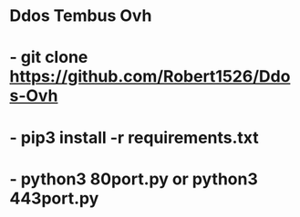 # Ddos Tembus Ovh

# - git clone https://github.com/Robert1526/Ddos-Ovh

# - pip3 install -r requirements.txt

# - python3 80port.py or python3 443port.py
